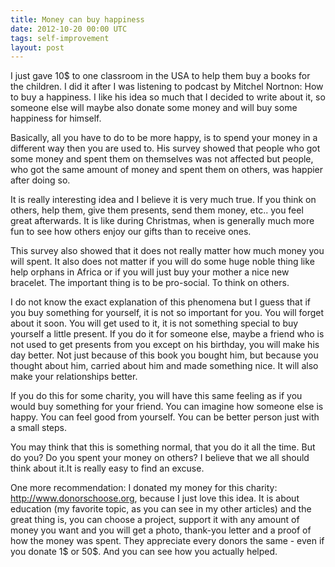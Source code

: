 ```yaml
---
title: Money can buy happiness
date: 2012-10-20 00:00 UTC
tags: self-improvement
layout: post
---
```


I just gave 10$ to one classroom in the USA to help them buy a books for the children.
I did it after I was listening to podcast by Mitchel Nortnon: How to buy a happiness.
I like his idea so much that I decided to write about it, so someone else will maybe also donate some money and will buy some happiness for himself.


Basically, all you have to do to be more happy, is to spend your money in a different way then you are used to.
His survey showed that people who got some money and spent them on themselves was not affected but people,
who got the same amount of money and spent them on others, was happier after doing so.

It is really interesting idea and I believe it is very much true. If you think on others, help them,
give them presents, send them money, etc.. you feel great afterwards. It is like during Christmas,
when is generally much more fun to see how others enjoy our gifts than to receive ones.

This survey also showed that it does not really matter how much money you will spent.
It also does not matter if you will do some huge noble thing like help orphans in Africa or if you will just buy your mother a nice new bracelet.
The important thing is to be pro-social. To think on others.

I do not know the exact explanation of this phenomena but I guess that if you buy something for yourself,
it is not so important for you. You will forget about it soon. You will get used to it,
it is not something special to buy yourself a little present.
If you do it for someone else, maybe a friend who is not used to get presents from you except on his birthday,
you will make his day better. Not just because of this book you bought him, but because you thought about him,
carried about him and made something nice. It will also make your relationships better.

If you do this for some charity, you will have this same feeling as if you would buy something for your friend.
You can imagine how someone else is happy. You can feel good from yourself. You can be better person just with a small steps.

You may think that this is something normal, that you do it all the time. But do you? Do you spent your money on others?
I believe that we all should think about it.It is really easy to find an excuse.

One more recommendation: I donated my money for this charity: http://www.donorschoose.org, because I just love this idea.
It is about education (my favorite topic, as you can see in my other articles) and the great thing is,
you can choose a project, support it with any amount of money you want and you will get a photo, thank-you letter and a proof of how the money was spent.
They appreciate every donors the same - even if you donate 1$ or 50$. And you can see how you actually helped.